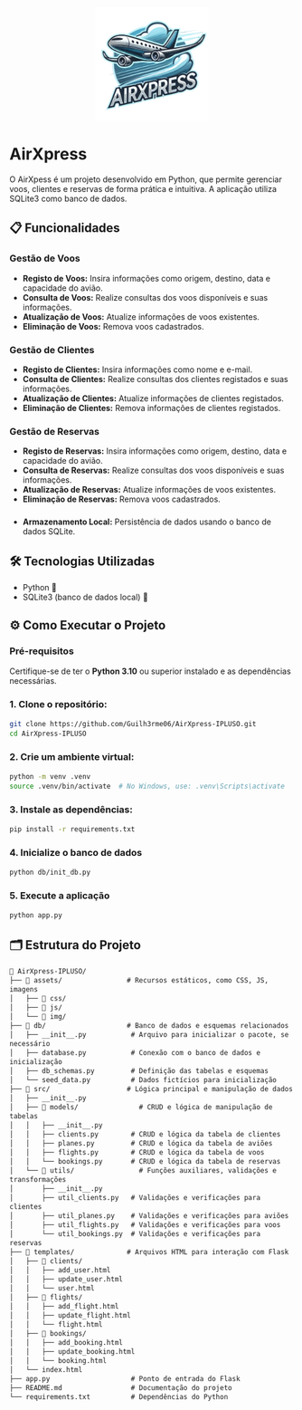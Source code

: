 <div align="center">
  <img src="assets/logo.png" width="200">
</div>

# AirXpress

O AirXpess é um projeto desenvolvido em Python, que permite gerenciar voos, clientes e reservas de forma prática e intuitiva. A aplicação utiliza SQLite3 como banco de dados.

## 📋 Funcionalidades

### Gestão de Voos

- **Registo de Voos:** Insira informações como origem, destino, data e capacidade do avião.
- **Consulta de Voos:** Realize consultas dos voos disponíveis e suas informações.
- **Atualização de Voos:** Atualize informações de voos existentes.
- **Eliminação de Voos:** Remova voos cadastrados.

### Gestão de Clientes

- **Registo de Clientes:** Insira informações como nome e e-mail.
- **Consulta de Clientes:** Realize consultas dos clientes registados e suas informações.
- **Atualização de Clientes:** Atualize informações de clientes registados.
- **Eliminação de Clientes:** Remova informações de clientes registados.

### Gestão de Reservas

- **Registo de Reservas:** Insira informações como origem, destino, data e capacidade do avião.
- **Consulta de Reservas:** Realize consultas dos voos disponíveis e suas informações.
- **Atualização de Reservas:** Atualize informações de voos existentes.
- **Eliminação de Reservas:** Remova voos cadastrados.

###

- **Armazenamento Local:** Persistência de dados usando o banco de dados SQLite.

## 🛠️ Tecnologias Utilizadas

- Python 🐍
- SQLite3 (banco de dados local) 📂

## ⚙️ Como Executar o Projeto

### Pré-requisitos

Certifique-se de ter o **Python 3.10** ou superior instalado e as dependências necessárias.

### 1. Clone o repositório:

```bash
git clone https://github.com/Guilh3rme06/AirXpress-IPLUSO.git
cd AirXpress-IPLUSO
```

### 2. Crie um ambiente virtual:

```bash
python -m venv .venv
source .venv/bin/activate  # No Windows, use: .venv\Scripts\activate
```

### 3. Instale as dependências:

```bash
pip install -r requirements.txt
```

### 4. Inicialize o banco de dados

```bash
python db/init_db.py
```

### 5. Execute a aplicação
```bash
python app.py
```

## 🗂️ Estrutura do Projeto

```plaintext
📁 AirXpress-IPLUSO/
├── 📂 assets/                # Recursos estáticos, como CSS, JS, imagens
│   ├── 📂 css/
│   ├── 📂 js/
│   └── 📂 img/
├── 📂 db/                    # Banco de dados e esquemas relacionados
│   ├── __init__.py           # Arquivo para inicializar o pacote, se necessário
│   ├── database.py           # Conexão com o banco de dados e inicialização
│   ├── db_schemas.py         # Definição das tabelas e esquemas
│   └── seed_data.py          # Dados fictícios para inicialização
├── 📂 src/                   # Lógica principal e manipulação de dados
│   ├── __init__.py
│   ├── 📂 models/               # CRUD e lógica de manipulação de tabelas
│   │   ├── __init__.py
│   │   ├── clients.py        # CRUD e lógica da tabela de clientes
│   │   ├── planes.py         # CRUD e lógica da tabela de aviões
│   │   ├── flights.py        # CRUD e lógica da tabela de voos
│   │   └── bookings.py       # CRUD e lógica da tabela de reservas
│   └── 📂 utils/                # Funções auxiliares, validações e transformações
│       ├── __init__.py
│       ├── util_clients.py   # Validações e verificações para clientes
│       ├── util_planes.py    # Validações e verificações para aviões
│       ├── util_flights.py   # Validações e verificações para voos
│       └── util_bookings.py  # Validações e verificações para reservas
├── 📂 templates/             # Arquivos HTML para interação com Flask
│   ├── 📂 clients/
│   │   ├── add_user.html
│   │   ├── update_user.html
│   │   └── user.html
│   ├── 📂 flights/
│   │   ├── add_flight.html
│   │   ├── update_flight.html
│   │   └── flight.html
│   ├── 📂 bookings/
│   │   ├── add_booking.html
│   │   ├── update_booking.html
│   │   └── booking.html
│   └── index.html
├── app.py                    # Ponto de entrada do Flask
├── README.md                 # Documentação do projeto
└── requirements.txt          # Dependências do Python
```
